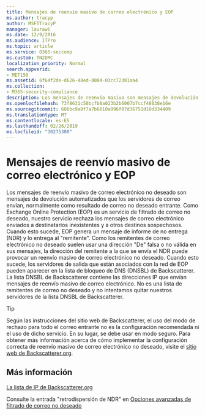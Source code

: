 ```yaml
---
title: Mensajes de reenvío masivo de correo electrónico y EOP
ms.author: tracyp
author: MSFTTracyP
manager: laurawi
ms.date: 12/9/2016
ms.audience: ITPro
ms.topic: article
ms.service: O365-seccomp
ms.custom: TN2DMC
localization_priority: Normal
search.appverid:
- MET150
ms.assetid: 6f64f2de-d626-48ed-8084-03cc72301aa4
ms.collection:
- M365-security-compliance
description: Los mensajes de reenvío masivo son mensajes de devolución automatizados que se envían por los servidores de correo, normalmente como resultado del correo no deseado entrante. El DNSBL es una lista de direcciones IP que envían mensajes de reenvío masivo. No es una lista de remitentes de correo no deseado y no se intenta quitar los servidores del DNSBL de dispersión.
ms.openlocfilehash: 73f8631c50bcfb8a023b2b6007b7ccf48038e16e
ms.sourcegitcommit: 686bc9a8f7a7b6810a096f07d36751d10d334409
ms.translationtype: MT
ms.contentlocale: es-ES
ms.lasthandoff: 02/26/2019
ms.locfileid: "30275300"
---
```

# <a name="backscatter-messages-and-eop"></a>Mensajes de reenvío masivo de correo electrónico y EOP

Los mensajes de reenvío masivo de correo electrónico no deseado son mensajes de devolución automatizados que los servidores de correo envían, normalmente como resultado de correo no deseado entrante. Como Exchange Online Protection (EOP) es un servicio de filtrado de correo no deseado, nuestro servicio rechaza los mensajes de correo electrónico enviados a destinatarios inexistentes y a otros destinos sospechosos. Cuando esto sucede, EOP genera un mensaje de informe de no entrega (NDR) y lo entrega al "remitente". Como los remitentes de correo electrónico no deseado suelen usar una dirección "De" falsa o no válida en sus mensajes, la dirección del remitente a la que se envía el NDR puede provocar un reenvío masivo de correo electrónico no deseado. Cuando esto sucede, los servidores de salida que están asociados con la red de EOP pueden aparecer en la lista de bloqueo de DNS (DNSBL) de Backscatterer. La lista DNSBL de Backscatterer contiene las direcciones IP que envían mensajes de reenvío masivo de correo electrónico. No es una lista de remitentes de correo no deseado y no intentamos quitar nuestros servidores de la lista DNSBL de Backscatterer. 
  
> [!TIP]
> Según las instrucciones del sitio web de Backscatterer, el uso del modo de rechazo para todo el correo entrante no es la configuración recomendada ni el uso de dicho servicio. En su lugar, se debe usar en modo seguro. Para obtener más información acerca de cómo implementar la configuración correcta de reenvío masivo de correo electrónico no deseado, visite el [sitio web de Backscatterer.org](http://www.backscatterer.org/?target=usage). 
  
## <a name="for-more-information"></a>Más información

[La lista de IP de Backscatterer.org](https://blogs.msdn.com/b/tzink/archive/2012/08/22/the-backscatterer-org-ip-list.aspx)
  
Consulte la entrada "retrodispersión de NDR" en [Opciones avanzadas de filtrado de correo no deseado](advanced-spam-filtering-asf-options.md)
  


